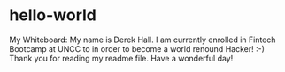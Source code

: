 # hello-world
My Whiteboard: 
My name is Derek Hall. I am currently enrolled in Fintech Bootcamp at UNCC to in order to become a world renound Hacker! :-)
Thank you for reading my readme file.
Have a wonderful day!

